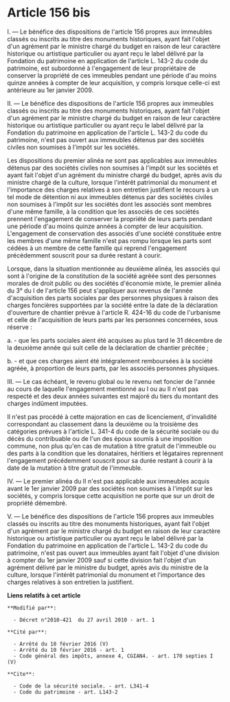 # Article 156 bis

I. ― Le bénéfice des dispositions de l'article 156 propres aux immeubles classés ou inscrits au titre des monuments
historiques, ayant fait l'objet d'un agrément par le ministre chargé du budget en raison de leur caractère historique ou
artistique particulier ou ayant reçu le label délivré par la Fondation du patrimoine en application de l'article L. 143-2 du
code du patrimoine, est subordonné à l'engagement de leur propriétaire de conserver la propriété de ces immeubles pendant une
période d'au moins quinze années à compter de leur acquisition, y compris lorsque celle-ci est antérieure au 1er janvier
2009.

II. ― Le bénéfice des dispositions de l'article 156 propres aux immeubles classés ou inscrits au titre des monuments
historiques, ayant fait l'objet d'un agrément par le ministre chargé du budget en raison de leur caractère historique ou
artistique particulier ou ayant reçu le label délivré par la Fondation du patrimoine en application de l'article L. 143-2 du
code du patrimoine, n'est pas ouvert aux immeubles détenus par des sociétés civiles non soumises à l'impôt sur les sociétés.

Les dispositions du premier alinéa ne sont pas applicables aux immeubles détenus par des sociétés civiles non soumises à
l'impôt sur les sociétés et ayant fait l'objet d'un agrément du ministre chargé du budget, après avis du ministre chargé de
la culture, lorsque l'intérêt patrimonial du monument et l'importance des charges relatives à son entretien justifient le
recours à un tel mode de détention ni aux immeubles détenus par des sociétés civiles non soumises à l'impôt sur les sociétés
dont les associés sont membres d'une même famille, à la condition que les associés de ces sociétés prennent l'engagement de
conserver la propriété de leurs parts pendant une période d'au moins quinze années à compter de leur acquisition.
L'engagement de conservation des associés d'une société constituée entre les membres d'une même famille n'est pas rompu
lorsque les parts sont cédées à un membre de cette famille qui reprend l'engagement précédemment souscrit pour sa durée
restant à courir.

Lorsque, dans la situation mentionnée au deuxième alinéa, les associés qui sont à l'origine de la constitution de la société
agréée sont des personnes morales de droit public ou des sociétés d'économie mixte, le premier alinéa du 3° du I de l'article
156 peut s'appliquer aux revenus de l'année d'acquisition des parts sociales par des personnes physiques à raison des charges
foncières supportées par la société entre la date de la déclaration d'ouverture de chantier prévue à l'article R. 424-16 du
code de l'urbanisme et celle de l'acquisition de leurs parts par les personnes concernées, sous réserve :

a. - que les parts sociales aient été acquises au plus tard le 31 décembre de la deuxième année qui suit celle de la
déclaration de chantier précitée ;

b. - et que ces charges aient été intégralement remboursées à la société agréée, à proportion de leurs parts, par les
associés personnes physiques.

III. ― Le cas échéant, le revenu global ou le revenu net foncier de l'année au cours de laquelle l'engagement mentionné au I
ou au II n'est pas respecté et des deux années suivantes est majoré du tiers du montant des charges indûment imputées.

Il n'est pas procédé à cette majoration en cas de licenciement, d'invalidité correspondant au classement dans la deuxième ou
la troisième des catégories prévues à l'article L. 341-4 du code de la sécurité sociale ou du décès du contribuable ou de
l'un des époux soumis à une imposition commune, non plus qu'en cas de mutation à titre gratuit de l'immeuble ou des parts à
la condition que les donataires, héritiers et légataires reprennent l'engagement précédemment souscrit pour sa durée restant
à courir à la date de la mutation à titre gratuit de l'immeuble.

IV. ― Le premier alinéa du II n'est pas applicable aux immeubles acquis avant le 1er janvier 2009 par des sociétés non
soumises à l'impôt sur les sociétés, y compris lorsque cette acquisition ne porte que sur un droit de propriété démembré.

V. ― Le bénéfice des dispositions de l'article 156 propres aux immeubles classés ou inscrits au titre des monuments
historiques, ayant fait l'objet d'un agrément par le ministre chargé du budget en raison de leur caractère historique ou
artistique particulier ou ayant reçu le label délivré par la Fondation du patrimoine en application de l'article L. 143-2 du
code du patrimoine, n'est pas ouvert aux immeubles ayant fait l'objet d'une division à compter du 1er janvier 2009 sauf si
cette division fait l'objet d'un agrément délivré par le ministre du budget, après avis du ministre de la culture, lorsque
l'intérêt patrimonial du monument et l'importance des charges relatives à son entretien la justifient.

**Liens relatifs à cet article**

	**Modifié par**:

	  - Décret n°2010-421  du 27 avril 2010 - art. 1

	**Cité par**:

	  - Arrêté du 10 février 2016 (V)
	  - Arrêté du 10 février 2016 - art. 1
	  - Code général des impôts, annexe 4, CGIAN4. - art. 170 septies I (V)

	**Cite**:

	  - Code de la sécurité sociale. - art. L341-4
	  - Code du patrimoine - art. L143-2
